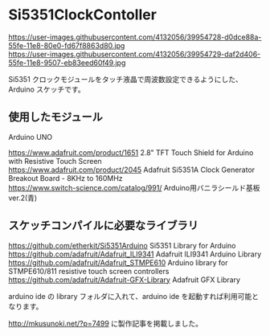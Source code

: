 # Si5351ClockContoller

https://user-images.githubusercontent.com/4132056/39954728-d0dce88a-55fe-11e8-80e0-fd67f8863d80.jpg  
https://user-images.githubusercontent.com/4132056/39954729-daf2d406-55fe-11e8-9507-eb83eed60f49.jpg

Si5351 クロックモジュールをタッチ液晶で周波数設定できるようにした、Arduino スケッチです。

## 使用したモジュール

Arduino UNO

https://www.adafruit.com/product/1651 2.8" TFT Touch Shield for Arduino with Resistive Touch Screen  
https://www.adafruit.com/product/2045 Adafruit Si5351A Clock Generator Breakout Board - 8KHz to 160MHz  
https://www.switch-science.com/catalog/991/ Arduino用バニラシールド基板ver.2(青)  


## スケッチコンパイルに必要なライブラリ

https://github.com/etherkit/Si5351Arduino Si5351 Library for Arduino  
https://github.com/adafruit/Adafruit_ILI9341 Adafruit ILI9341 Arduino Library  
https://github.com/adafruit/Adafruit_STMPE610 Arduino library for STMPE610/811 resistive touch screen controllers  
https://github.com/adafruit/Adafruit-GFX-Library Adafruit GFX Library


arduino ide の library フォルダに入れて、arduino ide を起動すれば利用可能となります。  

http://mkusunoki.net/?p=7499 に製作記事を掲載しました。  
